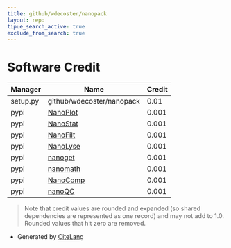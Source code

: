 ```yaml
---
title: github/wdecoster/nanopack
layout: repo
tipue_search_active: true
exclude_from_search: true
---
```

# Software Credit

|Manager|Name|Credit|
|-------|----|------|
|setup.py|github/wdecoster/nanopack|0.01|
|pypi|[NanoPlot](https://github.com/wdecoster/NanoPlot)|0.001|
|pypi|[NanoStat](https://github.com/wdecoster/nanostat)|0.001|
|pypi|[NanoFilt](https://github.com/wdecoster/nanofilt)|0.001|
|pypi|[NanoLyse](https://github.com/wdecoster/nanolyse)|0.001|
|pypi|[nanoget](https://github.com/wdecoster/nanoget)|0.001|
|pypi|[nanomath](https://github.com/wdecoster/nanomath)|0.001|
|pypi|[NanoComp](https://github.com/wdecoster/NanoComp)|0.001|
|pypi|[nanoQC](https://github.com/wdecoster/nanoQC)|0.001|


> Note that credit values are rounded and expanded (so shared dependencies are represented as one record) and may not add to 1.0. Rounded values that hit zero are removed.


- Generated by [CiteLang](https://github.com/vsoch/citelang)
